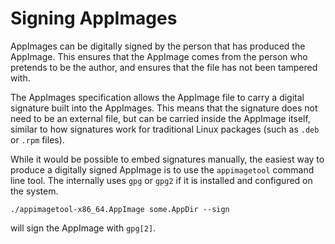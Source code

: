 # Signing AppImages

AppImages can be digitally signed by the person that has produced the AppImage. This ensures that the AppImage comes from the person who pretends to be the author, and ensures that the file has not been tampered with.

The AppImages specification allows the AppImage file to carry a digital signature built into the AppImages. This means that the signature does not need to be an external file, but can be carried inside the AppImage itself, similar to how signatures work for traditional Linux packages (such as `.deb` or `.rpm` files).

While it would be possible to embed signatures manually, the easiest way to produce a digitally signed AppImage is to use the `appimagetool` command line tool. The internally uses `gpg` or `gpg2` if it is installed and configured on the system.

```
./appimagetool-x86_64.AppImage some.AppDir --sign
```

will sign the AppImage with `gpg[2]`.
